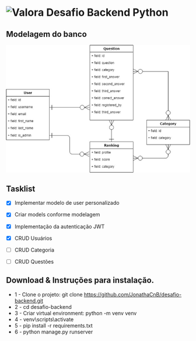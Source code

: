 # <img src="https://valora.cc/img/logo2.png" alt="Valora" width="24" /> Desafio Backend Python

## Modelagem do banco

![](modelage-desafio-backend.jpg)

## Tasklist

- [X] Implementar modelo de user personalizado
- [X] Criar models conforme modelagem
- [X] Implementação da autenticação JWT
- [X] CRUD Usuários
- [ ] CRUD Categoria
- [ ] CRUD Questões


## Download & Instruções para instalação.

* 1 - Clone o projeto: git clone https://github.com/JonathaCnB/desafio-backend.git
* 2 - cd desafio-backend
* 3 - Criar virtual environment: python -m venv venv
* 4 - venv\scripts\activate
* 5 - pip install -r requirements.txt
* 6 - python manage.py runserver